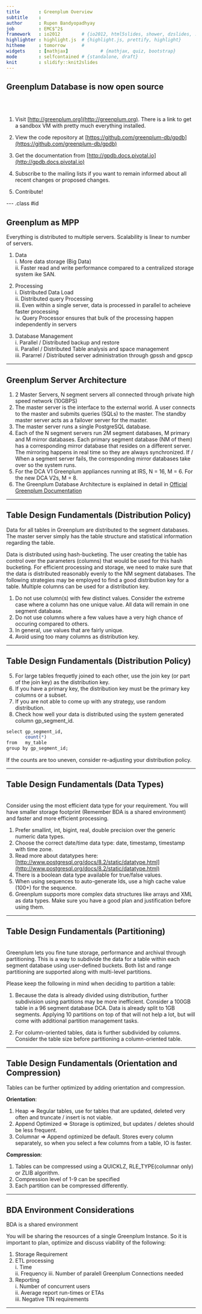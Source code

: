 ```yaml
---
title       : Greenplum Overview
subtitle    : 
author      : Rupen Bandyopadhyay
job         : EMC$^2$
framework   : io2012        # {io2012, html5slides, shower, dzslides, ...}
highlighter : highlight.js  # {highlight.js, prettify, highlight}
hitheme     : tomorrow      # 
widgets     : [mathjax]            # {mathjax, quiz, bootstrap}
mode        : selfcontained # {standalone, draft}
knit        : slidify::knit2slides
---
```


## Greenplum Database is now open source
  
<br/>
<br/>
  
1. Visit [http://greenplum.org](http://greenplum.org). There is a link to get a sandbox VM with pretty much everything installed.  

2. View the code repository at [https://github.com/greenplum-db/gpdb](https://github.com/greenplum-db/gpdb)  

3. Get the documentation from [http://gpdb.docs.pivotal.io](http://gpdb.docs.pivotal.io)  

4. Subscribe to the mailing lists if you want to remain informed about all recent changes or proposed changes.  

5. Contribute!  


--- .class #id 

## Greenplum as MPP

Everything is distributed to multiple servers. Scalability is linear to number of servers.    

  1. Data  
    i. More data storage (Big Data)  
    ii. Faster read and write performance compared to a centralized storage system ike SAN.
  
  2. Processing  
    i. Distributed Data Load   
    ii. Distributed query Processing  
    iii. Even within a single server, data is processed in parallel to acheieve faster processing  
    iv. Query Processor ensures that bulk of the processing happen independently in servers
  
  3. Database Management  
    i. Parallel / Distributed backup and restore  
    ii. Parallel / Distributed Table analysis and space management  
    iii. Pararrel / Distributed server administration through gpssh and gpscp  

--- 

## Greenplum Server Architecture

1. 2 Master Servers, N segment servers all connected through private high speed network (10GBPS)  
2. The master server is the interface to the external world. A user connects to the master and submits queries (SQLs) to the master. The standby master server acts as a failover server for the master.  
3. The master server runs a single PostgreSQL database.
4. Each of the N segment servers run 2M segment databases, M primary and M mirror databases. Each primary segment database (NM of them) has a corresponding mirror database that resides on a different server. The mirroring happens in real time so they are always synchronized. If / When a segment server fails, the corresponding mirror databases take over so the system runs.  
5. For the DCA V1 Greenplum appliances running at IRS, N = 16, M = 6. For the new DCA V2s, M = 8.  
6. The Greenplum Database Architecture is explained in detail in [Official Greenplum Documentation](http://gpdb.docs.pivotal.io/4360/admin_guide/intro/arch_overview.html)  

--- 

## Table Design Fundamentals (Distribution Policy)

Data for all tables in Greenplum are distributed to the segment databases. The master server simply has the table structure and statistical information regarding the table.  

Data is distributed using hash-bucketing. The user creating the table has control over the parameters (columns) that would be used for this hash bucketing. For efficient processing and storage, we need to make sure that the data is distributed reasonably evenly to the NM segment databases. The following strategies may be employed to find a good distribution key for a table. Multiple columns can be used for a distribution key.

1. Do not use column(s) with few distinct values. Consider the extreme case where a column has one unique value. All data will remain in one segment database.  
2. Do not use columns where a few values have a very high chance of occuring compared to others.  
3. In general, use values that are fairly unique.  
4. Avoid using too many columns as distribution key.  

---

## Table Design Fundamentals (Distribution Policy)

5. For large tables frequetly joined to each other, use the join key (or part of the join key) as the distribution key.  
6. If you have a primary key, the distribution key must be the primary key columns or a subset.
7. If you are not able to come up with any strategy, use random distribution.  
8. Check how well your data is distributed using the system generated column gp_segment_id.  


```r
select gp_segment_id,  
       count(*)  
from   my_table  
group by gp_segment_id;  
```

If the counts are too uneven, consider re-adjusting your distribution policy.

---

## Table Design Fundamentals (Data Types)
<br/>
Consider using the most efficient data type for your requirement. You will have smaller storage footprint (Remember BDA is a shared environment) and faster and more efficient processing.

1. Prefer smallint, int, bigint, real, double precision over the generic numeric data types.  
2. Choose the correct date/time data type: date, timestamp, timestamp with time zone.  
3. Read more about datatypes here: [http://www.postgresql.org/docs/8.2/static/datatype.html](http://www.postgresql.org/docs/8.2/static/datatype.html)
4. There is a boolean data type available for true/false values.
5. When using sequences to auto-generate Ids, use a high cache value (100+) for the sequence.  
6. Greenplum supports more complex data structures like arrays and XML as data types. Make sure you have a good plan and justification before using them.  

---  

## Table Design Fundamentals (Partitioning)

<br/>
Greenplum lets you fine tune storage, performance and archival through partitioning. This is a way to subdivide the data for a table within each segment database using user-defined buckets. Both list and range partitioning are supported along with multi-level partitions.  

Please keep the following in mind when deciding to partition a table:  

1. Because the data is already divided using distribution, further subdivision using partitions may be more inefficient. Consider a 100GB table in a 96 segment database DCA. Data is already split to 1GB segments. Applying 10 partitions on top of that will not help a lot, but will come with additional partition management tasks.  

2. For column-oriented tables, data is further subdivided by columns. Consider the table size before partitioning a column-oriented table.  

---  

## Table Design Fundamentals (Orientation and Compression)

Tables can be further optimized by adding orientation and compression.

**Orientation**:  
1. Heap => Regular tables, use for tables that are updated, deleted very often and truncate / insert is not viable.  
2. Append Optimized => Storage is optimized, but updates / deletes should be less frequent.  
3. Columnar => Append optimized be default. Stores every column separately, so when you select a few columns from a table, IO is faster.  

**Compression**:  
1. Tables can be compressed using a QUICKLZ, RLE_TYPE(columnar only) or ZLIB algorithm.
2. Compression level of 1-9 can be specified  
3. Each partition can be compressed differently.  

---  

## BDA Environment Considerations

BDA is a shared environment

You will be sharing the resources of a single Greenplum Instance. So it is important to plan, optimize and discuss viability of the following:  

1. Storage Requirement  
2. ETL processing  
   i. Time  
   ii. Frequency
   iii. Number of paralell Greenplum Connections needed  
3. Reporting  
   i. Number of concurrent users  
   ii. Average report run-times or ETAs  
   iii. Negative TIN requirements  
   
---
